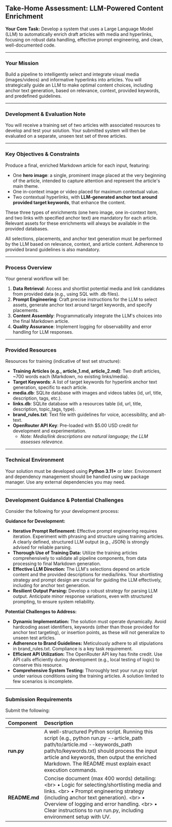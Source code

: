 ## Take-Home Assessment: LLM-Powered Content Enrichment

**Your Core Task:** Develop a system that uses a Large Language Model (LLM) to automatically enrich draft articles with media and hyperlinks, focusing on robust data handling, effective prompt engineering, and clean, well-documented code.

---

### Your Mission

Build a pipeline to intelligently select and integrate visual media (images/videos) and informative hyperlinks into articles. You will strategically guide an LLM to make optimal content choices, including anchor text generation, based on relevance, context, provided keywords, and predefined guidelines.

---

### Development & Evaluation Note

You will receive a training set of two articles with associated resources to develop and test your solution. Your submitted system will then be evaluated on a separate, unseen test set of three articles.

---

### Key Objectives & Constraints

Produce a final, enriched Markdown article for each input, featuring:

- One **hero image**: a single, prominent image placed at the very beginning of the article, intended to capture attention and represent the article's main theme.
- One in-context image or video placed for maximum contextual value.
- Two contextual hyperlinks, with **LLM-generated anchor text around provided target keywords**, that enhance the content.

These three types of enrichments (one hero image, one in-context item, and two links with specified anchor text) are mandatory for each article. Relevant assets for these enrichments will always be available in the provided databases.

All selections, placements, and anchor text generation must be performed by the LLM based on relevance, context, and article content. Adherence to provided brand guidelines is also mandatory.

---

### Process Overview

Your general workflow will be:

1.  **Data Retrieval**: Access and shortlist potential media and link candidates from provided data (e.g., using SQL with .db files).
2.  **Prompt Engineering**: Craft precise instructions for the LLM to select assets, generate anchor text around target keywords, and specify placements.
3.  **Content Assembly**: Programmatically integrate the LLM's choices into the final Markdown article.
4.  **Quality Assurance**: Implement logging for observability and error handling for LLM responses.

---

### Provided Resources

Resources for training (indicative of test set structure):

- **Training Articles (e.g., article_1.md, article_2.md)**: Two draft articles, \~700 words each (Markdown, no existing links/media).
- **Target Keywords**: A list of target keywords for hyperlink anchor text generation, specific to each article.
- **media.db**: SQLite database with images and videos tables (id, url, title, description, tags, etc.).
- **links.db**: SQLite database with a resources table (id, url, title, description, topic_tags, type).
- **brand_rules.txt**: Text file with guidelines for voice, accessibility, and alt-text.
- **OpenRouter API Key**: Pre-loaded with $5.00 USD credit for development and experimentation.
  - _Note: Media/link descriptions are natural language; the LLM assesses relevance._

---

### Technical Environment

Your solution must be developed using **Python 3.11+** or later. Environment and dependency management should be handled using **uv** package manager. Use any external dependencies you may need.

---

### Development Guidance & Potential Challenges

Consider the following for your development process:

**Guidance for Development:**

- **Iterative Prompt Refinement:** Effective prompt engineering requires iteration. Experiment with phrasing and structure using training articles. A clearly defined, structured LLM output (e.g., JSON) is strongly advised for reliable parsing.
- **Thorough Use of Training Data:** Utilize the training articles comprehensively to validate all pipeline components, from data processing to final Markdown generation.
- **Effective LLM Direction:** The LLM's selections depend on article content and the provided descriptions for media/links. Your shortlisting strategy and prompt design are crucial for guiding the LLM effectively, including for anchor text generation.
- **Resilient Output Parsing:** Develop a robust strategy for parsing LLM output. Anticipate minor response variations, even with structured prompting, to ensure system reliability.

**Potential Challenges to Address:**

- **Dynamic Implementation:** The solution must operate dynamically. Avoid hardcoding asset identifiers, keywords (other than those provided for anchor text targeting), or insertion points, as these will not generalize to unseen test articles.
- **Adherence to Brand Guidelines:** Meticulously adhere to all stipulations in brand_rules.txt. Compliance is a key task requirement.
- **Efficient API Utilization:** The OpenRouter API key has finite credit. Use API calls efficiently during development (e.g., local testing of logic) to conserve this resource.
- **Comprehensive System Testing:** Thoroughly test your run.py script under various conditions using the training articles. A solution limited to few scenarios is incomplete.

---

### Submission Requirements

Submit the following:

| Component     | Description                                                                                                                                                                                                                                                                                                      |
| :------------ | :--------------------------------------------------------------------------------------------------------------------------------------------------------------------------------------------------------------------------------------------------------------------------------------------------------------- |
| **run.py**    | A well-structured Python script. Running this script (e.g., python run.py --article_path path/to/article.md --keywords_path path/to/keywords.txt) should process the input article and keywords, then output the enriched Markdown. The README must explain exact execution commands.                            |
| **README.md** | Concise document (max 400 words) detailing: \<br\> • Logic for selecting/shortlisting media and links. \<br\> • Prompt engineering strategy (including anchor text generation). \<br\> • Overview of logging and error handling. \<br\> • Clear instructions to run run.py, including environment setup with UV. |
